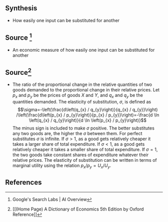 ## Synthesis
- How easily one input can be substituted for another
## Source [^1]
- An economic measure of how easily one input can be substituted for another
## Source[^2]
- The ratio of the proportional change in the relative quantities of two goods demanded to the proportional change in their relative prices. Let $p_{x}$ and $p_{y}$ be the prices of goods $X$ and $Y$, and $q_{x}$ and $q_{y}$ be the quantities demanded. The elasticity of substitution, $\sigma$, is defined as $$\sigma=-\left(\frac{d\left(q_{x} / q_{y}\right)}{q_{x} / q_{y}}\right) /\left(\frac{d\left(p_{x} / p_{y}\right)}{p_{x} / p_{y}}\right)=-\frac{d \ln \left(q_{x} / q_{y}\right)}{d \ln \left(p_{x} / p_{y}\right)}$$The minus sign is included to make $\sigma$ positive. The better substitutes any two goods are, the higher the $\sigma$ between them. For perfect substitutes $\sigma$ is infinite. If $\sigma>1$, as a good gets relatively cheaper it takes a larger share of total expenditure. If $\sigma<1$, as a good gets relatively cheaper it takes a smaller share of total expenditure. If $\sigma=1$, the two goods take constant shares of expenditure whatever their relative prices. The elasticity of substitution can be written in terms of marginal utility using the relation $p_{x} / p_{y}=U_{x} / U_{y}$.
## References

[^1]: Google's Search Labs | AI Overview
[^2]: [[(Home Page) A Dictionary of Economics 5th Edition by Oxford Reference]]
